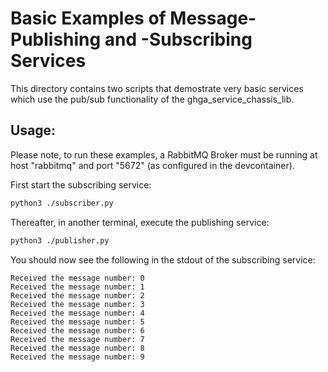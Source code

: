 # Basic Examples of Message-Publishing and -Subscribing Services

This directory contains two scripts that demostrate very basic
services which use the pub/sub functionality of the
ghga_service_chassis_lib.

## Usage:
Please note, to run these examples, a RabbitMQ Broker must be running
at host "rabbitmq" and port "5672" (as configured in the devcontainer).

First start the subscribing service:
```bash
python3 ./subscriber.py
```

Thereafter, in another terminal, execute the publishing
service:
```bash
python3 ./publisher.py
```

You should now see the following in the stdout of the subscribing
service:
```
Received the message number: 0
Received the message number: 1
Received the message number: 2
Received the message number: 3
Received the message number: 4
Received the message number: 5
Received the message number: 6
Received the message number: 7
Received the message number: 8
Received the message number: 9
```
